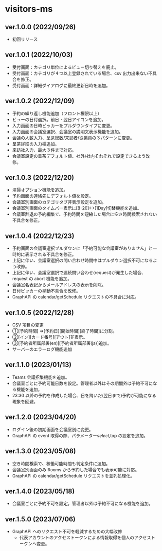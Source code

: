 # visitors-ms

## ver.1.0.0 (2022/09/26)

- 初回リリース

## ver.1.0.1 (2022/10/03)

- 受付画面：カテゴリ単位によるビュー切り替えを廃止。
- 受付画面：カテゴリが４つ以上登録されている場合、csv 出力出来ない不具合を修正。
- 受付画面：詳細ダイアログに最終更新日時を追加。

## ver.1.0.2 (2022/12/09)

- 予約の繰り返し機能追加（フロント権限以上）
- ビューの日付選択。前日・翌日アイコンを追加。
- 入力画面の日時ピッカーをプルダウンタイプに変更。
- 入力画面の会議室選択、会議室の説明文表示機能を追加。
- 会議の人数入力、呈茶総数/来訪者/従業員の３パターンに変更。
- 呈茶詳細の入力欄追加。
- 来訪社入力、最大３件まで対応。
- 会議室設定の呈茶デフォルト値、社外/社内それぞれで設定できるよう改修。

## ver.1.0.3 (2022/12/20)

- 清掃オプション機能を追加。
- 予約画面の連絡先にデフォルト値を設定。
- 会議室別画面のカテゴリタブ非表示設定を追加。
- 会議室別画面のタイムバー表示に[8-20]<->[1Day]切替機能を追加。
- 会議室辞退の予約編集で、予約時間を短縮した場合に空き時間検索されない不具合を修正。

## ver.1.0.4 (2022/12/23)

- 予約画面の会議室選択プルダウンに「予約可能な会議室がありません」と一時的に表示される不具合を修正。
- 上記に伴い、会議室選択の問い合わせ時間中はプルダウン選択不可になるよう改修。
- 上記に伴い、会議室選択で連続問い合わせ(request)が発生した場合、request の abort 機能を追加。
- 会議室名表記からメールアドレスの表示を削除。
- 日付ピッカーの挙動不具合を改修。
- GraphAPI の calendar/getSchedule リクエストの不具合に対応。

## ver.1.0.5 (2022/12/28)

- CSV 項目の変更
- ①[予約時間] ⇒[予約日][開始時間][終了時間]に分割。
- ②[イン][カード番号][アウト]非表示。
- ③[予約者所属部署(en)][予約者所属部署(ja)]追加。
- サーバーのエラーログ機能追加

## ver.1.1.0 (2023/01/13)

- Teams 会議招集機能を追加。
- 会議室ごとに予約可能日数を設定。管理者以外はその期間外は予約不可になる機能を追加。
- 23:30 以降の予約を作成した場合、日を跨いだ(翌日まで)予約が可能になる現象を回避。

## ver.1.2.0 (2023/04/20)

- ログイン後の初期画面を会議室別に変更。
- GraphAPI の event 取得の際、パラメーター$select,$top の設定を追加。

## ver.1.3.0 (2023/05/08)

- 空き時間検索で、稼働可能時間も判定条件に追加。
- 会議室別画面のみ Rooms から予約した場合でも表示可能に対応。
- GraphAPI の calendar/getSchedule リクエストを並列処理化。

## ver.1.4.0 (2023/05/18)

- 会議室ごとに予約不可を設定。管理者以外は予約不可になる機能を追加。

## ver.1.5.0 (2023/07/06)

- GraphAPI へのリクエスト不可を軽減するための大幅改修
  - 代表アカウントのアクセストークンによる情報取得を個人のアクセストークンへ変更。
